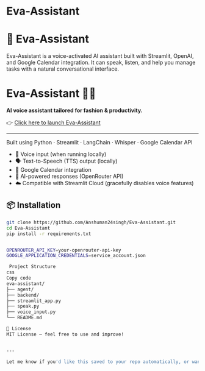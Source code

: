 # Eva-Assistant
# 🤖 Eva-Assistant

Eva-Assistant is a voice-activated AI assistant built with Streamlit, OpenAI, and Google Calendar integration. It can speak, listen, and help you manage tasks with a natural conversational interface.

# Eva-Assistant 🤖🧵

**AI voice assistant tailored for fashion & productivity.**

👉 [Click here to launch Eva-Assistant](https://eva-assistant-xi6cme5pdkhbuzswqv6cvu.streamlit.app)

---

Built using Python · Streamlit · LangChain · Whisper · Google Calendar API


- 🎤 Voice input (when running locally)
- 🗣️ Text-to-Speech (TTS) output (locally)
- 📅 Google Calendar integration
- 🤖 AI-powered responses (OpenRouter API)
- ☁️ Compatible with Streamlit Cloud (gracefully disables voice features)

## 📦 Installation

```bash
git clone https://github.com/Anshuman24singh/Eva-Assistant.git
cd Eva-Assistant
pip install -r requirements.txt


OPENROUTER_API_KEY=your-openrouter-api-key
GOOGLE_APPLICATION_CREDENTIALS=service_account.json

 Project Structure
css
Copy code
eva-assistant/
├── agent/
├── backend/
├── streamlit_app.py
├── speak.py
├── voice_input.py
└── README.md

📝 License
MIT License — feel free to use and improve!


---

Let me know if you'd like this saved to your repo automatically, or want a live preview GIF or video link added to the README.
